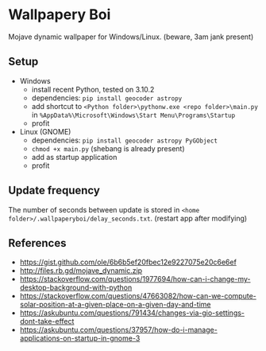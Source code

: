 # Wallpapery Boi

Mojave dynamic wallpaper for Windows/Linux. (beware, 3am jank present)

## Setup
- Windows
  - install recent Python, tested on 3.10.2
  - dependencies: `pip install geocoder astropy`
  - add shortcut to `<Python folder>\pythonw.exe <repo folder>\main.py` in `%AppData%\Microsoft\Windows\Start Menu\Programs\Startup`
  - profit
- Linux (GNOME)
  - dependencies: `pip install geocoder astropy PyGObject`
  - `chmod +x main.py` (shebang is already present)
  - add as startup application
  - profit

## Update frequency
The number of seconds between update is stored in `<home folder>/.wallpaperyboi/delay_seconds.txt`. (restart app after modifying)

## References
- https://gist.github.com/ole/6b6b5ef20fbec12e9227075e20c6e6ef
- http://files.rb.gd/mojave_dynamic.zip
- https://stackoverflow.com/questions/1977694/how-can-i-change-my-desktop-background-with-python
- https://stackoverflow.com/questions/47663082/how-can-we-compute-solar-position-at-a-given-place-on-a-given-day-and-time
- https://askubuntu.com/questions/791434/changes-via-gio-settings-dont-take-effect
- https://askubuntu.com/questions/37957/how-do-i-manage-applications-on-startup-in-gnome-3